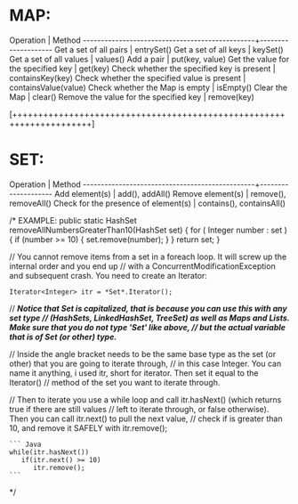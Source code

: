 
# MAP:
 Operation	                                    |   Method
------------------------------------------------+--------------------
 Get a set of all pairs	                        |   entrySet()
 Get a set of all keys	                        |   keySet()
 Get a set of all values	                    |   values()
 Add a pair	                                    |   put(key, value)
 Get the value for the specified key	        |   get(key)
 Check whether the specified key is present	    |   containsKey(key)
 Check whether the specified value is present   |   containsValue(value)
 Check whether the Map is empty	                |   isEmpty()
 Clear the Map	                                |   clear()
 Remove the value for the specified key	        |   remove(key)

[+++++++++++++++++++++++++++++++++++++++++++++++++++++++++++++++++++++]

# SET:
 Operation	                                    |   Method
------------------------------------------------+--------------------
 Add element(s)                                 |   add(), addAll()
 Remove element(s)	                            |   remove(), removeAll()
 Check for the presence of element(s)	        |   contains(), containsAll()


/*
EXAMPLE:
    public static HashSet<Integer> removeAllNumbersGreaterThan10(HashSet<Integer> set) {
        for ( Integer number : set ) {
            if (number >= 10) {
                set.remove(number);
            }
        }
        return set;
    }

// You cannot remove items from a set in a foreach loop. It will screw up the internal order and you end up
// with a ConcurrentModificationException and subsequent crash. You need to create an Iterator:

    Iterator<Integer> itr = *Set*.Iterator();

// ***Notice that Set is capitalized, that is because you can use this with any set type
// (HashSets, LinkedHashSet, TreeSet) as well as Maps and Lists. Make sure that you do not type 'Set' like above,
// but the actual variable that is of Set (or other) type.***

// Inside the angle bracket needs to be the same base type as the set (or other) that you are going to iterate through,
// in this case Integer. You can name it anything, i used itr, short for iterator. Then set it equal to the Iterator()
// method of the set you want to iterate through.

// Then to iterate you use a while loop and call itr.hasNext() (which returns true if there are still values
// left to iterate through, or false otherwise). Then you can call itr.next() to pull the next value,
// check if is greater than 10, and remove it SAFELY with itr.remove();

    ``` Java
    while(itr.hasNext())
       if(itr.next() >= 10)
          itr.remove();
    ```

 */
 
 